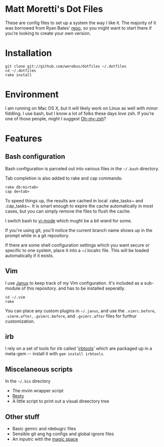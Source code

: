 Matt Moretti's Dot Files
=======================
These are config files to set up a system the way I like it.  The majority of
it was borrowed from Ryan Bates' [repo][1], so you might want to start
there if you're looking to create your own version.

Installation
============

    git clone git://github.com/werebus/dotfiles ~/.dotfiles
    cd ~/.dotfiles
    rake install

Environment
===========
I am running on Mac OS X, but it will likely work on Linux as well with minor
fiddling.  I use bash, but I know a lot of folks these days *love* zsh.  If
you're one of those people, might I suggest [Oh-my-zsh][2]?

Features
========
Bash configuration
------------------
Bash configuration is parceled out into various files in the `~/.bash`
directory.

Tab completion is also added to rake and cap commands:

    rake db:mi<tab>
    cap de<tab>

To speed things up, the results are cached in local .rake_tasks~ and
.cap_tasks~. It is smart enough to expire the cache automatically in
most cases, but you can simply remove the files to flush the cache.

I switch bash to [vi-mode][3] which mught be a bit wierd for some.

If you're using git, you'll notice the current branch name shows up in
the prompt while in a git repository.

If there are some shell configuration settings which you want secure or
specific to one system, place it into a ~/.localrc file. This will be
loaded automatically if it exists.

Vim
---
I use [Janus][4] to keep track of my Vim configuration.  It's included as a
sub-module of this repository. and has to be installed seperatly.

    cd ~/.vim
    rake

You can place any custom plugins in `~/.janus`, and use the `.vimrc.before`,
`.vimrm.after`, `.gvimrc.before`, and `.gvimrc.after` files for furthur
customization.

irb
---
I rely on a set of tools for irb called '[irbtools][5]' which are packaged up
in a meta-gem -- install it with `gem install irbtools`.

Miscelaneous scripts
--------------------
In the `~/.bin` directory
* The mvim wrapper script
* [Resty][6]
* A little script to print out a visual direectory tree

Other stuff
-----------
* Basic gemrc and rdebugrc files
* Sensible git ang hg configs and global ignore files
* An inputrc with the [magic space][7]

[1]: https://github.com/ryanb/dotfiles
[2]: https://github.com/robbyrussell/oh-my-zsh
[3]: http://www.catonmat.net/blog/bash-vi-editing-mode-cheat-sheet/
[4]: https://github.com/carlhuda/janus
[5]: http://rbjl.net/40-irbtools-release-the-power-of-irb
[6]: https://github.com/micha/resty
[7]: http://codesnippets.joyent.com/posts/show/2301

